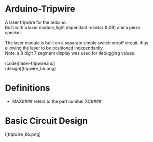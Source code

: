 # Arduino-Tripwire
A laser tripwire for the arduino.<br>
Built with a laser module, light dependant resistor (LDR) and a piezo speaker.<br>
<br>
The laser module is built on a separate simple switch on/off circuit, thus allowing the laser to be positioned independantly.
<br>
Note: a 8 digit 7 segment display was used for debugging values.<br>
<br>
(code)[laser-tripwire.ino]<br>
(design)[tripwire_bb.png]

# Definitions
- MAX#### refers to the part number XC####

# Basic Circuit Design
![tripwire_bb.png]
